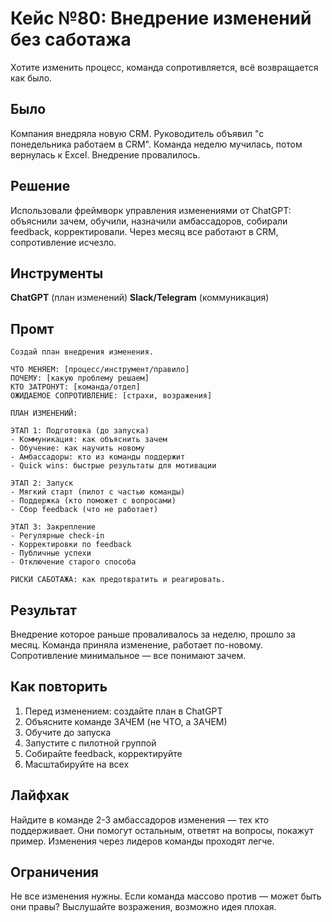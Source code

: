 # Кейс №80: Внедрение изменений без саботажа

Хотите изменить процесс, команда сопротивляется, всё возвращается как было.

## Было

Компания внедряла новую CRM. Руководитель объявил "с понедельника работаем в CRM". Команда неделю мучилась, потом вернулась к Excel. Внедрение провалилось.

## Решение

Использовали фреймворк управления изменениями от ChatGPT: объяснили зачем, обучили, назначили амбассадоров, собирали feedback, корректировали. Через месяц все работают в CRM, сопротивление исчезло.

## Инструменты

**ChatGPT** (план изменений)
**Slack/Telegram** (коммуникация)

## Промт

```
Создай план внедрения изменения.

ЧТО МЕНЯЕМ: [процесс/инструмент/правило]
ПОЧЕМУ: [какую проблему решаем]
КТО ЗАТРОНУТ: [команда/отдел]
ОЖИДАЕМОЕ СОПРОТИВЛЕНИЕ: [страхи, возражения]

ПЛАН ИЗМЕНЕНИЙ:

ЭТАП 1: Подготовка (до запуска)
- Коммуникация: как объяснить зачем
- Обучение: как научить новому
- Амбассадоры: кто из команды поддержит
- Quick wins: быстрые результаты для мотивации

ЭТАП 2: Запуск
- Мягкий старт (пилот с частью команды)
- Поддержка (кто поможет с вопросами)
- Сбор feedback (что не работает)

ЭТАП 3: Закрепление
- Регулярные check-in
- Корректировки по feedback
- Публичные успехи
- Отключение старого способа

РИСКИ САБОТАЖА: как предотвратить и реагировать.
```

## Результат

Внедрение которое раньше проваливалось за неделю, прошло за месяц. Команда приняла изменение, работает по-новому. Сопротивление минимальное — все понимают зачем.

## Как повторить

1. Перед изменением: создайте план в ChatGPT
2. Объясните команде ЗАЧЕМ (не ЧТО, а ЗАЧЕМ)
3. Обучите до запуска
4. Запустите с пилотной группой
5. Собирайте feedback, корректируйте
6. Масштабируйте на всех

## Лайфхак

Найдите в команде 2-3 амбассадоров изменения — тех кто поддерживает. Они помогут остальным, ответят на вопросы, покажут пример. Изменения через лидеров команды проходят легче.

## Ограничения

Не все изменения нужны. Если команда массово против — может быть они правы? Выслушайте возражения, возможно идея плохая.
